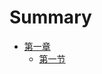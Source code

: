 # Summary

<!-- * [Introduction](README.md) -->
* [第一章](content/section1/README.md)
  * [第一节](content/section1/class.md)

